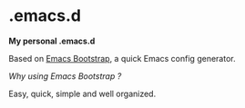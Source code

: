# .emacs.d
**My personal .emacs.d**


Based on [Emacs Bootstrap](http://emacs-bootstrap.com), a quick Emacs config generator.

*Why using Emacs Bootstrap ?*

Easy, quick, simple and well organized.
